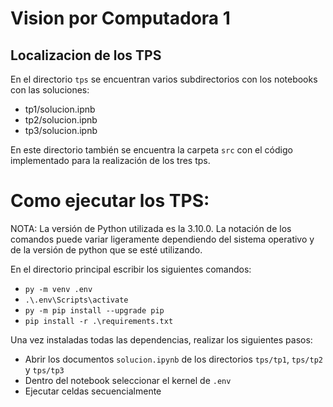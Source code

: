 # Vision por Computadora 1

## Localizacion de los TPS

En el directorio `tps` se encuentran varios subdirectorios con los notebooks con las soluciones:
- tp1/solucion.ipnb
- tp2/solucion.ipnb
- tp3/solucion.ipnb

En este directorio también se encuentra la carpeta `src` con el código implementado para la realización de los tres tps.

# Como ejecutar los TPS:
NOTA: La versión de Python utilizada es la 3.10.0.
La notación de los comandos puede variar ligeramente dependiendo del sistema operativo y de la versión de python que se esté utilizando.

En el directorio principal escribir los siguientes comandos:
- ``py -m venv .env``
- ``.\.env\Scripts\activate``
- ``py -m pip install --upgrade pip``
- ``pip install -r .\requirements.txt``

Una vez instaladas todas las dependencias, realizar los siguientes pasos:
- Abrir los documentos ``solucion.ipynb`` de los directorios ``tps/tp1``, ``tps/tp2`` y ``tps/tp3``
- Dentro del notebook seleccionar el kernel de ``.env``
- Ejecutar celdas secuencialmente
